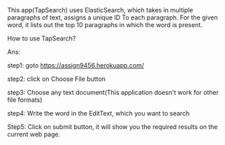 This app(TapSearch) uses ElasticSearch, which takes in multiple paragraphs of text, assigns a unique ID To each paragraph.
For the given word, it lists out the top 10 paragraphs in which the word is present.


How to use TapSearch?


Ans:


step1: goto https://assign9456.herokuapp.com/


step2: click on Choose File button


step3: Choose any text document(This application doesn't work for other file formats)


step4: Write the word in the EditText, which you want to search


Step5: Click on submit button, it will show you the required results on the current web page.
